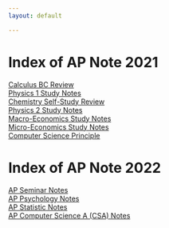 ```yaml
---
layout: default

---
```



# Index of AP Note 2021
[Calculus BC Review](/Calculus_BC/Calculus_BC_Review.md) <br />
[Physics 1 Study Notes](/Physics_1/Physics_1_Study_Notes.md) <br />
[Chemistry Self-Study Review](/Chemistry/Chemistry_Self-Study_Review.md) <br />
[Physics 2 Study Notes](/Physics_2/Physics_2_Study_Notes.md) <br />
[Macro-Economics Study Notes](/Economics/Demand_and_Supply.md) <br />
[Micro-Economics Study Notes](/Economics/Demand_and_Supply.md) <br />
[Computer Science Principle](/Computer_Science_Principle/Computer_Science_Principle.md) <br />

# Index of AP Note 2022
[AP Seminar Notes]() <br />
[AP Psychology Notes](./Psychology/Psychology_Notes.md) <br />
[AP Statistic Notes](./Statistics/Statistic_Notes.md) <br />
[AP Computer Science A (CSA) Notes](./Computer_Science_Application/Computer_Science_A_(CSA)_Notes.md) <br />
